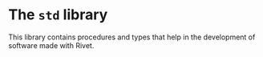 # The `std` library

This library contains procedures and types that help in the 
development of software made with Rivet.
